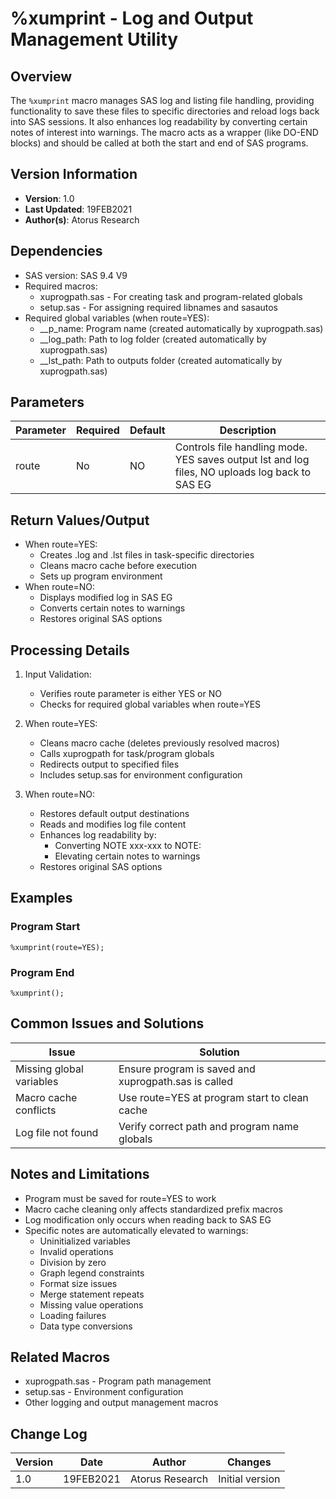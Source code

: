 # %xumprint - Log and Output Management Utility

## Overview
The `%xumprint` macro manages SAS log and listing file handling, providing functionality to save these files to specific directories and reload logs back into SAS sessions. It also enhances log readability by converting certain notes of interest into warnings. The macro acts as a wrapper (like DO-END blocks) and should be called at both the start and end of SAS programs.

## Version Information
- **Version**: 1.0
- **Last Updated**: 19FEB2021
- **Author(s)**: Atorus Research

## Dependencies
- SAS version: SAS 9.4 V9
- Required macros:
  - xuprogpath.sas - For creating task and program-related globals
  - setup.sas - For assigning required libnames and sasautos
- Required global variables (when route=YES):
  - __p_name: Program name (created automatically by xuprogpath.sas)
  - __log_path: Path to log folder (created automatically by xuprogpath.sas)
  - __lst_path: Path to outputs folder (created automatically by xuprogpath.sas)

## Parameters
| Parameter | Required | Default | Description |
|-----------|----------|---------|-------------|
| route | No | NO | Controls file handling mode. YES saves output lst and log files, NO uploads log back to SAS EG |

## Return Values/Output
- When route=YES:
  - Creates .log and .lst files in task-specific directories
  - Cleans macro cache before execution
  - Sets up program environment
- When route=NO:
  - Displays modified log in SAS EG
  - Converts certain notes to warnings
  - Restores original SAS options

## Processing Details
1. Input Validation:
   - Verifies route parameter is either YES or NO
   - Checks for required global variables when route=YES

2. When route=YES:
   - Cleans macro cache (deletes previously resolved macros)
   - Calls xuprogpath for task/program globals
   - Redirects output to specified files
   - Includes setup.sas for environment configuration

3. When route=NO:
   - Restores default output destinations
   - Reads and modifies log file content
   - Enhances log readability by:
     - Converting NOTE xxx-xxx to NOTE:
     - Elevating certain notes to warnings
   - Restores original SAS options

## Examples

### Program Start
```sas
%xumprint(route=YES);
```

### Program End
```sas
%xumprint();
```

## Common Issues and Solutions
| Issue | Solution |
|-------|----------|
| Missing global variables | Ensure program is saved and xuprogpath.sas is called |
| Macro cache conflicts | Use route=YES at program start to clean cache |
| Log file not found | Verify correct path and program name globals |

## Notes and Limitations
- Program must be saved for route=YES to work
- Macro cache cleaning only affects standardized prefix macros
- Log modification only occurs when reading back to SAS EG
- Specific notes are automatically elevated to warnings:
  - Uninitialized variables
  - Invalid operations
  - Division by zero
  - Graph legend constraints
  - Format size issues
  - Merge statement repeats
  - Missing value operations
  - Loading failures
  - Data type conversions

## Related Macros
- xuprogpath.sas - Program path management
- setup.sas - Environment configuration
- Other logging and output management macros

## Change Log
| Version | Date | Author | Changes |
|---------|------|---------|---------|
| 1.0 | 19FEB2021 | Atorus Research | Initial version | 